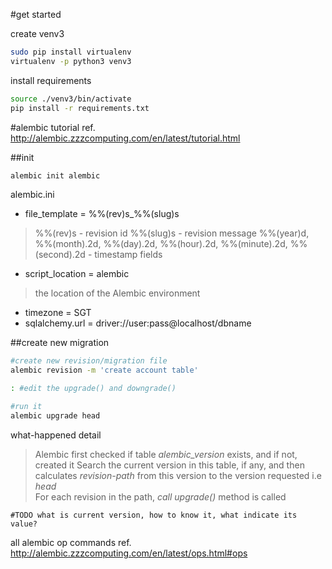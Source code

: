 #get started

create venv3
```bash
sudo pip install virtualenv
virtualenv -p python3 venv3
```

install requirements
```bash
source ./venv3/bin/activate
pip install -r requirements.txt
```

#alembic tutorial 
ref. http://alembic.zzzcomputing.com/en/latest/tutorial.html

  ##init
  ```bash
  alembic init alembic
  ```

  alembic.ini
  - file_template = %%(rev)s_%%(slug)s
  > %%(rev)s  - revision id
    %%(slug)s - revision message
    %%(year)d, %%(month).2d, %%(day).2d, %%(hour).2d, %%(minute).2d, %%(second).2d - timestamp fields
  
  - script_location = alembic
  > the location of the Alembic environment

  - timezone = SGT
  - sqlalchemy.url = driver://user:pass@localhost/dbname

  ##create new migration
  ```bash
  #create new revision/migration file
  alembic revision -m 'create account table'
  
  : #edit the upgrade() and downgrade()
  
  #run it
  alembic upgrade head
  ```
  
  what-happened detail
  > Alembic first checked if table *alembic_version* exists, and if not, created it
    Search the current version in this table, if any, 
    and then calculates *revision-path* from this version to the version requested i.e  *head*  
    For each revision in the path, *call upgrade()* method is called
    
    #TODO what is current version, how to know it, what indicate its value?
    
  all alembic op commands
  ref. http://alembic.zzzcomputing.com/en/latest/ops.html#ops
